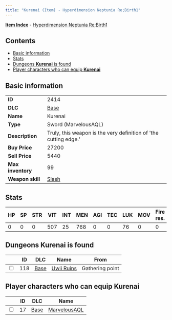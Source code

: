 ```yaml
---
title: "Kurenai (Item) - Hyperdimension Neptunia Re;Birth1"
---
```


[**Item Index**](/neptunia/rb1/item/index.html) - [Hyperdimension Neptunia Re;Birth1](/neptunia/rb1)

## Contents

- [Basic information](#basic-information)
- [Stats](#stats)
- [Dungeons **Kurenai** is found](#dungeons-kurenai-is-found)
- [Player characters who can equip **Kurenai**](#player-characters-who-can-equip-kurenai)

## Basic information

|   |   |
| -- | -- |
| **ID** | 2414 |
| **DLC** | [Base](/neptunia/rb1/dlc/1-base.html) |
| **Name** | Kurenai |
| **Type** | Sword (MarvelousAQL) |
| **Description** | Truly, this weapon is the very definition of 'the cutting edge.' |
| **Buy Price** | 27200 |
| **Sell Price** | 5440 |
| **Max inventory** | 99 |
| **Weapon skill** | [Slash](/neptunia/rb1/skill/1-2602-slash.html) |


## Stats

| HP | SP | STR | VIT | INT | MEN | AGI | TEC | LUK | MOV | Fire res. | Ice res. | Wind res. | Lightning res. |
| -- | -- | --- | --- | --- | --- | --- | --- | --- | --- | --------- | -------- | --------- | -------------- |
| 0 | 0 | 0 | 507 | 25 | 768 | 0 | 0 | 76 | 0 | 0 | 0 | 0 | 0 |


## Dungeons **Kurenai** is found

|    | ID | DLC | Name | From |
| -- | -- | --- | ---- | ---- |
| <input type="checkbox" id="rb1-dungeon-1-118" class="trackbox" /> | 118 | [Base](/neptunia/rb1/dlc/1-base.html) | [Uwii Ruins](/neptunia/rb1/dungeon/1-118-uwii-ruins.html) | Gathering point |


## Player characters who can equip **Kurenai**

|    | ID | DLC | Name |
| -- | -- | --- | ---- |
| <input type="checkbox" id="rb1-player-1-17" class="trackbox" /> | 17 | [Base](/neptunia/rb1/dlc/1-base.html) | [MarvelousAQL](/neptunia/rb1/player/1-17-marvelousaql.html) |
